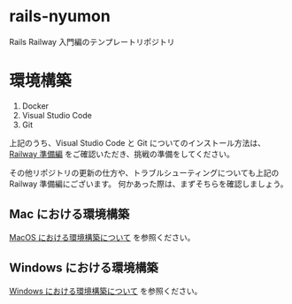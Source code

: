# rails-nyumon
Rails Railway 入門編のテンプレートリポジトリ

# 環境構築

1. Docker
2. Visual Studio Code
3. Git

上記のうち、Visual Studio Code と Git についてのインストール方法は、
[Railway 準備編](https://www.notion.so/techbowl/Railway-ceba695d5014460e9733c2a46318cdec) をご確認いただき、挑戦の準備をしてください。

その他リポジトリの更新の仕方や、トラブルシューティングについても上記の Railway 準備編にございます。
何かあった際は、まずそちらを確認しましょう。

## Mac における環境構築

[MacOS における環境構築について](./docs/README-mac.md) を参照ください。

## Windows における環境構築

[Windows における環境構築について](./docs/README-windows.md) を参照ください。
